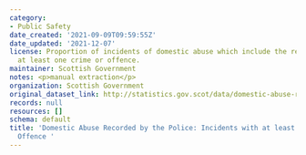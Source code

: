 ```yaml
---
category:
- Public Safety
date_created: '2021-09-09T09:59:55Z'
date_updated: '2021-12-07'
license: Proportion of incidents of domestic abuse which include the recording of
  at least one crime or offence.
maintainer: Scottish Government
notes: <p>manual extraction</p>
organization: Scottish Government
original_dataset_link: http://statistics.gov.scot/data/domestic-abuse-recorded-by-the-police-incidents-with-a-crime-or-offence
records: null
resources: []
schema: default
title: 'Domestic Abuse Recorded by the Police: Incidents with at least one Crime or
  Offence '
---
```

